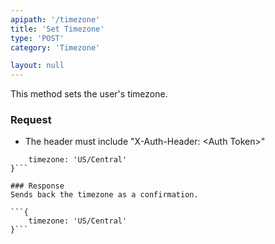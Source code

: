 ```yaml
---
apipath: '/timezone'
title: 'Set Timezone'
type: 'POST'
category: 'Timezone'

layout: null
---
```


This method sets the user's timezone.

### Request
* The header must include "X-Auth-Header: \<Auth Token>"

```{
	timezone: 'US/Central'
}```

### Response
Sends back the timezone as a confirmation.

```{
	timezone: 'US/Central'
}```
